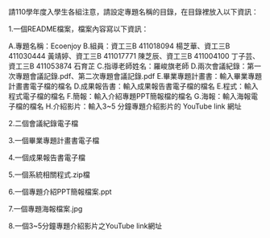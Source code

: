 請110學年度入學生各組注意，請設定專題名稱的目錄，在目錄裡放入以下資訊：

1.一個README檔案，檔案內容寫以下資訊：

A.專題名稱：Ecoenjoy B.組員：資工三B   411018094  楊芝華、資工三B   411030444  黃靖婷、資工三B   411017771  陳芝辰、資工三B   411004100  丁子芸、資工三B   411053874  石育芷 C.指導老師姓名：羅峻旗老師 D.兩次會議紀錄：第一次專題會議記錄.pdf、第二次專題會議記錄.pdf E.畢業專題計畫書：輸入畢業專題計畫書電子檔的檔名 D.成果報告書：輸入成果報告書電子檔的檔名 E.程式：輸入程式電子檔的檔名 F.簡報：輸入介紹專題PPT簡報檔的檔名 G.海報：輸入海報電子檔的檔名 H.介紹影片：輸入3~5 分鐘專題介紹影片的 YouTube link 網址

2.二個會議紀錄電子檔

3.一個畢業專題計畫書電子檔

4.一個成果報告書電子檔

5.一個系統相關程式.zip檔

6.一個專題介紹PPT簡報檔案.ppt

7.一個專題海報檔案.jpg

8.一個3~5分鐘專題介紹影片之YouTube link網址
